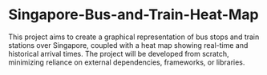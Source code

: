 # Singapore-Bus-and-Train-Heat-Map
This project aims to create a graphical representation of bus stops and train stations over Singapore, coupled with a heat map showing real-time and historical arrival times. The project will be developed from scratch, minimizing reliance on external dependencies, frameworks, or libraries.
